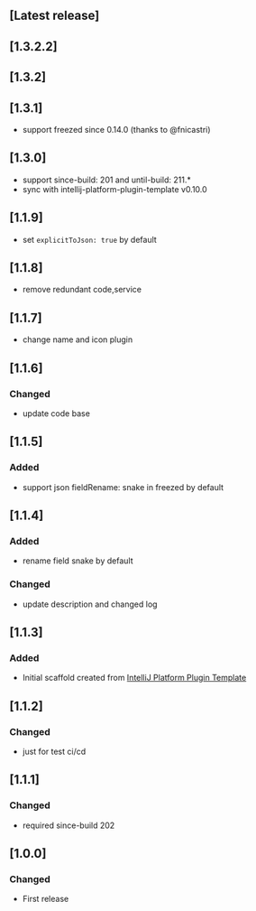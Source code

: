 <!-- Keep a Changelog guide -> https://keepachangelog.com -->

## [Latest release]
## [1.3.2.2]
## [1.3.2]
## [1.3.1]
- support freezed since 0.14.0 (thanks to @fnicastri)

## [1.3.0]
- support since-build: 201 and until-build: 211.*
- sync with intellij-platform-plugin-template v0.10.0

## [1.1.9]

- set `explicitToJson: true` by default

## [1.1.8]

- remove redundant code,service

## [1.1.7]

- change name and icon plugin

## [1.1.6]

### Changed

- update code base

## [1.1.5]

### Added

- support json fieldRename: snake in freezed by default

## [1.1.4]

### Added

- rename field snake by default

### Changed

- update description and changed log

## [1.1.3]

### Added

- Initial scaffold created
  from [IntelliJ Platform Plugin Template](https://github.com/JetBrains/intellij-platform-plugin-template)

## [1.1.2]

### Changed

- just for test ci/cd

## [1.1.1]

### Changed

- required since-build 202

## [1.0.0]

### Changed

- First release
